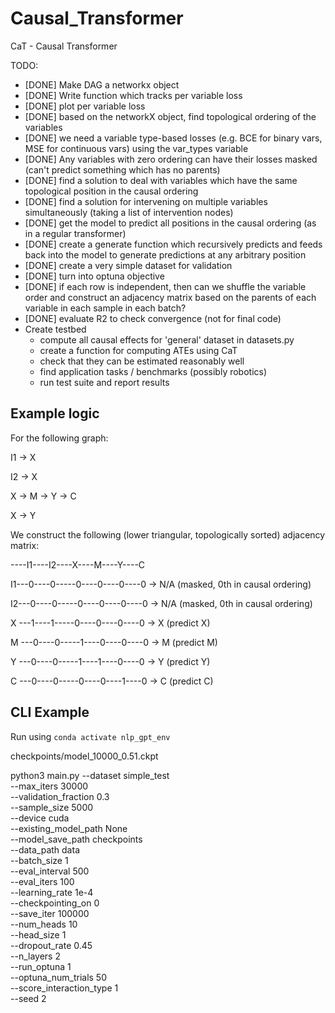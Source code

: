 # Causal_Transformer
CaT - Causal Transformer

TODO:
- [DONE] Make DAG a networkx object
- [DONE] Write function which tracks per variable loss
- [DONE] plot per variable loss
- [DONE] based on the networkX object, find topological ordering of the variables
- [DONE] we need a variable type-based losses (e.g. BCE for binary vars, MSE for continuous vars) using the var_types variable
- [DONE] Any variables with zero ordering can have their losses masked (can't predict something which has no parents)
- [DONE] find a solution to deal with variables which have the same topological position in the causal ordering
- [DONE] find a solution for intervening on multiple variables simultaneously (taking a list of intervention nodes)
- [DONE] get the model to predict all positions in the causal ordering (as in a regular transformer)
- [DONE] create a generate function which recursively predicts and feeds back into the model to generate predictions at any arbitrary position
- [DONE] create a very simple dataset for validation
- [DONE] turn into optuna objective
- [DONE] if each row is independent, then can we shuffle the variable order and construct an adjacency matrix based on the parents of each variable in each sample in each batch?
- [DONE] evaluate R2 to check convergence (not for final code)
- Create testbed
  - compute all causal effects for 'general' dataset in datasets.py 
  - create a function for computing ATEs using CaT 
  - check that they can be estimated reasonably well
  - find application tasks / benchmarks (possibly robotics)
  - run test suite and report results


## Example logic

For the following graph:

I1 -> X

I2 -> X

X -> M -> Y -> C

X -> Y

We construct the following (lower triangular, topologically sorted) adjacency matrix:

----I1----I2----X----M----Y----C

I1---0----0-----0----0----0----0  ->  N/A (masked, 0th in causal ordering)

I2---0----0-----0----0----0----0  ->  N/A (masked, 0th in causal ordering)

X ---1----1-----0----0----0----0   ->  X  (predict X)

M ---0----0-----1----0----0----0   ->  M  (predict M)

Y ---0----0-----1----1----0----0   ->  Y  (predict Y)

C ---0----0-----0----0----1----0   ->  C  (predict C) 




## CLI Example
Run using ```conda activate nlp_gpt_env```

checkpoints/model_10000_0.51.ckpt

python3 main.py --dataset simple_test \
--max_iters 30000 \
--validation_fraction 0.3 \
--sample_size 5000  \
--device cuda \
--existing_model_path  None \
--model_save_path checkpoints \
--data_path data \
--batch_size 1 \
--eval_interval 500 \
--eval_iters 100 \
--learning_rate 1e-4 \
--checkpointing_on 0 \
--save_iter 100000 \
--num_heads 10 \
--head_size 1 \
--dropout_rate 0.45 \
--n_layers 2 \
--run_optuna 1 \
--optuna_num_trials 50 \
--score_interaction_type 1 \
--seed 2

